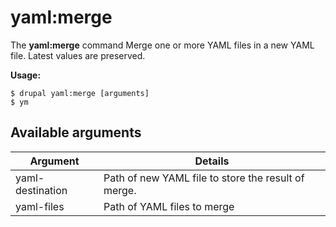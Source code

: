 # yaml:merge
The **yaml:merge** command Merge one or more YAML files in a new YAML file. Latest values are preserved.

**Usage:**
```
$ drupal yaml:merge [arguments] 
$ ym  
```

## Available arguments
Argument | Details
---------|-------------
yaml-destination | Path of new YAML file to store the result of merge.
yaml-files | Path of YAML files to merge
